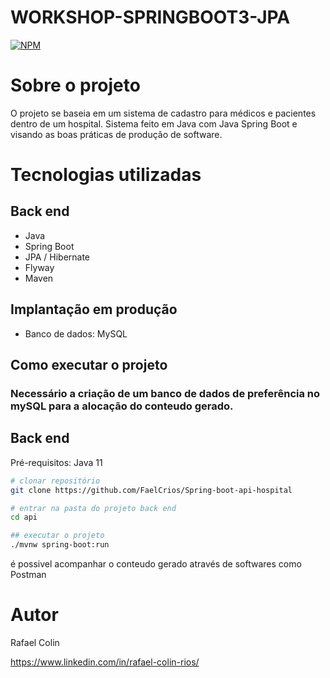 # WORKSHOP-SPRINGBOOT3-JPA 
[![NPM](https://img.shields.io/npm/l/react)](https://github.com/FaelCrios/Spring-boot-api-hospital/blob/master/LICENSE) 

# Sobre o projeto

O projeto se baseia em um sistema de cadastro para médicos e pacientes dentro de um hospital. Sistema feito em Java com Java Spring Boot e visando as boas práticas de
produção de software.


# Tecnologias utilizadas
## Back end
- Java
- Spring Boot
- JPA / Hibernate
- Flyway
- Maven

## Implantação em produção
- Banco de dados: MySQL

## Como executar o projeto
 ### Necessário a criação de um banco de dados de preferência no mySQL para a alocação do conteudo gerado.
 
## Back end
Pré-requisitos: Java 11

```bash
# clonar repositório
git clone https://github.com/FaelCrios/Spring-boot-api-hospital

# entrar na pasta do projeto back end
cd api

## executar o projeto
./mvnw spring-boot:run
```

é possivel acompanhar o conteudo gerado através de softwares como Postman

# Autor

Rafael Colin

https://www.linkedin.com/in/rafael-colin-rios/
